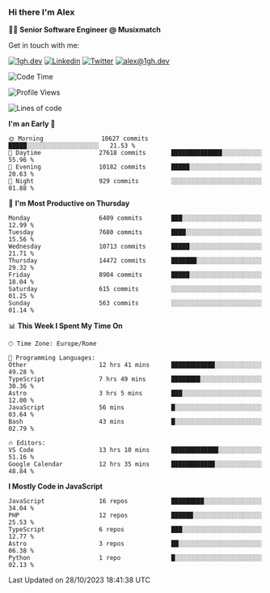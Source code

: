 ### Hi there I'm Alex

👨‍💻 __Senior Software Engineer @ Musixmatch__

Get in touch with me:

[![1gh.dev](https://img.shields.io/static/v1?label=1gh.dev&message=%20&color=red&logo=&style=flat-square&logoColor=white)](https://www.1gh.dev/)
[![Linkedin](https://img.shields.io/static/v1?label=Linkedin&message=%20&color=blue&logo=Linkedin&style=flat-square&logoColor=white)](https://linkedin.com/in/alexghirelli)
[![Twitter](https://img.shields.io/static/v1?label=Twitter&message=%20&color=blue&logo=Twitter&style=flat-square&logoColor=white)](https://twitter.com/alexGhirelli)
[![alex@1gh.dev](https://img.shields.io/static/v1?label=alex@1gh.dev&message=%20&color=red&logo=gmail&style=flat-square&logoColor=white)](mailto:alex@1gh.dev)

<!--START_SECTION:waka-->
![Code Time](http://img.shields.io/badge/Code%20Time-7%2C612%20hrs%2031%20mins-blue)

![Profile Views](http://img.shields.io/badge/Profile%20Views-0-blue)

![Lines of code](https://img.shields.io/badge/From%20Hello%20World%20I%27ve%20Written-146.5%20million%20lines%20of%20code-blue)

**I'm an Early 🐤** 

```text
🌞 Morning                10627 commits       █████░░░░░░░░░░░░░░░░░░░░   21.53 % 
🌆 Daytime                27618 commits       ██████████████░░░░░░░░░░░   55.96 % 
🌃 Evening                10182 commits       █████░░░░░░░░░░░░░░░░░░░░   20.63 % 
🌙 Night                  929 commits         ░░░░░░░░░░░░░░░░░░░░░░░░░   01.88 % 
```
📅 **I'm Most Productive on Thursday** 

```text
Monday                   6409 commits        ███░░░░░░░░░░░░░░░░░░░░░░   12.99 % 
Tuesday                  7680 commits        ████░░░░░░░░░░░░░░░░░░░░░   15.56 % 
Wednesday                10713 commits       █████░░░░░░░░░░░░░░░░░░░░   21.71 % 
Thursday                 14472 commits       ███████░░░░░░░░░░░░░░░░░░   29.32 % 
Friday                   8904 commits        █████░░░░░░░░░░░░░░░░░░░░   18.04 % 
Saturday                 615 commits         ░░░░░░░░░░░░░░░░░░░░░░░░░   01.25 % 
Sunday                   563 commits         ░░░░░░░░░░░░░░░░░░░░░░░░░   01.14 % 
```


📊 **This Week I Spent My Time On** 

```text
🕑︎ Time Zone: Europe/Rome

💬 Programming Languages: 
Other                    12 hrs 41 mins      ████████████░░░░░░░░░░░░░   49.28 % 
TypeScript               7 hrs 49 mins       ████████░░░░░░░░░░░░░░░░░   30.36 % 
Astro                    3 hrs 5 mins        ███░░░░░░░░░░░░░░░░░░░░░░   12.00 % 
JavaScript               56 mins             █░░░░░░░░░░░░░░░░░░░░░░░░   03.64 % 
Bash                     43 mins             █░░░░░░░░░░░░░░░░░░░░░░░░   02.79 % 

🔥 Editors: 
VS Code                  13 hrs 10 mins      █████████████░░░░░░░░░░░░   51.16 % 
Google Calendar          12 hrs 35 mins      ████████████░░░░░░░░░░░░░   48.84 % 
```

**I Mostly Code in JavaScript** 

```text
JavaScript               16 repos            █████████░░░░░░░░░░░░░░░░   34.04 % 
PHP                      12 repos            ██████░░░░░░░░░░░░░░░░░░░   25.53 % 
TypeScript               6 repos             ███░░░░░░░░░░░░░░░░░░░░░░   12.77 % 
Astro                    3 repos             ██░░░░░░░░░░░░░░░░░░░░░░░   06.38 % 
Python                   1 repo              █░░░░░░░░░░░░░░░░░░░░░░░░   02.13 % 
```




 Last Updated on 28/10/2023 18:41:38 UTC
<!--END_SECTION:waka-->

